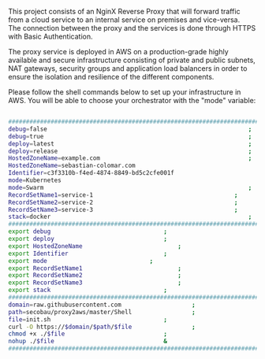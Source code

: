 This project consists of an NginX Reverse Proxy that will forward traffic from a cloud service to an internal service on premises and vice-versa.  
The connection between the proxy and the services is done through HTTPS with Basic Authentication.

The proxy service is deployed in AWS on a production-grade highly available and secure infrastructure consisting of private and public subnets, NAT gateways, security groups and application load balancers in order to ensure the isolation and resilience of the different components.

Please follow the shell commands below to set up your infrastructure in AWS.
You will be able to choose your orchestrator with the "mode" variable:

```BASH 

#########################################################################
debug=false                                                     	;
debug=true                                                     		;
deploy=latest                                                   	;
deploy=release                                                   	;
HostedZoneName=example.com                                  	 	;
HostedZoneName=sebastian-colomar.com                                   	;
Identifier=c3f3310b-f4ed-4874-8849-bd5c2cfe001f                         ;
mode=Kubernetes                                                       	;
mode=Swarm                                                       	;
RecordSetName1=service-1                                   		;
RecordSetName2=service-2                                   		;
RecordSetName3=service-3                                   		;
stack=docker                                                     	;
#########################################################################
export debug								;
export deploy								;
export HostedZoneName							;
export Identifier							;
export mode								;
export RecordSetName1							;
export RecordSetName2							;
export RecordSetName3							;
export stack								;
#########################################################################
domain=raw.githubusercontent.com					;
path=secobau/proxy2aws/master/Shell					;
file=init.sh								;
curl -O https://$domain/$path/$file					;
chmod +x ./$file							;
nohup ./$file								&
#########################################################################


```

